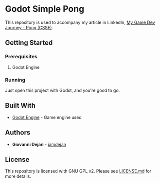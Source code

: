 # Godot Simple Pong

This repository is used to accompany my article in LinkedIn, [My Game Dev Journey - Pong (CSSE)](https://www.linkedin.com/pulse/my-game-dev-journey-pong-csse-giovanni-dejan/).

## Getting Started

### Prerequisites

1) Godot Engine

### Running

Just open this project with Godot, and you're good to go.

## Built With

- [Godot Engine](https://godotengine.org/) - Game engine used

## Authors

* **Giovanni Dejan** - [iamdejan](https://github.com/iamdejan)

## License
This repository is licensed with GNU GPL v2. Please see [LICENSE.md](./LICENSE.md) for more details.
